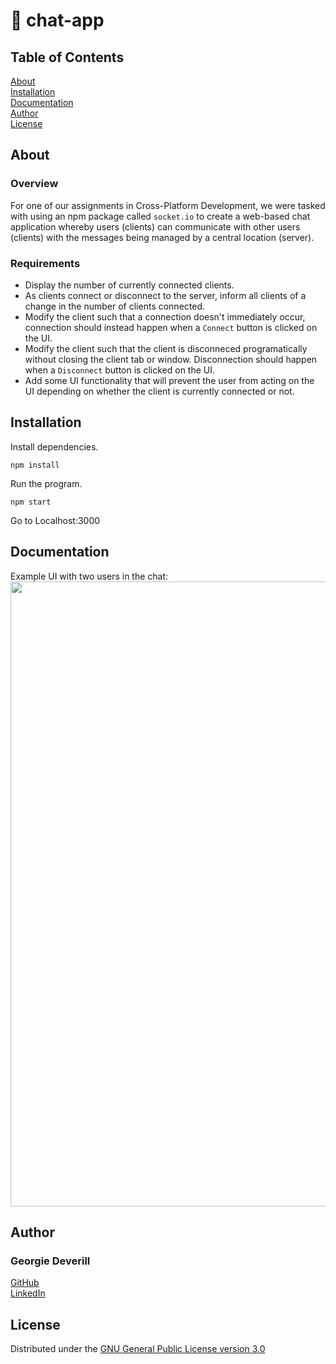 # 💬 chat-app

## Table of Contents
[About](#about)\
[Installation](#installation)\
[Documentation](#documentation)\
[Author](#author)\
[License](#license)

## About

### Overview
For one of our assignments in Cross-Platform Development, we were tasked with using an npm package called `socket.io` to create a web-based chat application whereby users (clients) can communicate with other users (clients) with the messages being managed by a central location (server).

### Requirements
* Display the number of currently connected clients. 
* As clients connect or disconnect to the server, inform all clients of a change in the number of clients connected.
* Modify the client such that a connection doesn't immediately occur, connection should instead happen when a `Connect` button is clicked on the UI.
* Modify the client such that the client is disconneced programatically without closing the client tab or window. Disconnection should happen when a `Disconnect` button is clicked on the UI.
* Add some UI functionality that will prevent the user from acting on the UI depending on whether the client is currently connected or not.

## Installation
Install dependencies.
```
npm install
```

Run the program.
```
npm start
```
Go to Localhost:3000

## Documentation
Example UI with two users in the chat:\
<img width="1000px" src="https://user-images.githubusercontent.com/72951538/158426695-5d622323-3c74-4037-827c-071c3506c5dc.png" >

## Author
### Georgie Deverill
[GitHub](https://github.com/gdevv)\
[LinkedIn](https://www.linkedin.com/in/georgie-deverill-044833121/)

## License
Distributed under the [GNU General Public License version 3.0](https://www.gnu.org/licenses/gpl-3.0.en.html)
